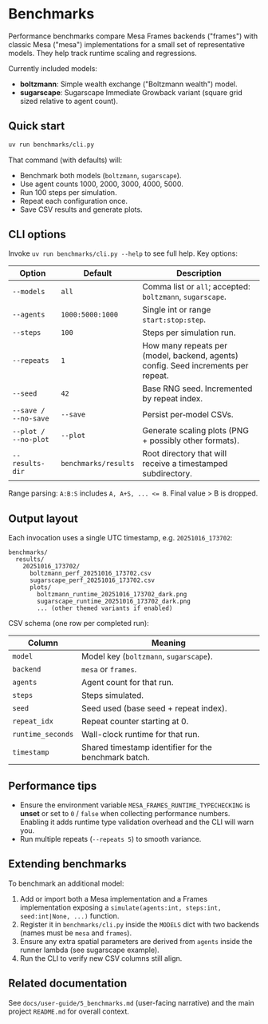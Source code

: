 # Benchmarks

Performance benchmarks compare Mesa Frames backends ("frames") with classic Mesa ("mesa")
implementations for a small set of representative models. They help track runtime scaling
and regressions.

Currently included models:

- **boltzmann**: Simple wealth exchange ("Boltzmann wealth") model.
- **sugarscape**: Sugarscape Immediate Growback variant (square grid sized relative to agent count).

## Quick start

```bash
uv run benchmarks/cli.py
```

That command (with defaults) will:

- Benchmark both models (`boltzmann`, `sugarscape`).
- Use agent counts 1000, 2000, 3000, 4000, 5000.
- Run 100 steps per simulation.
- Repeat each configuration once.
- Save CSV results and generate plots.

## CLI options

Invoke `uv run benchmarks/cli.py --help` to see full help. Key options:

| Option | Default | Description |
| ------ | ------- | ----------- |
| `--models` | `all` | Comma list or `all`; accepted: `boltzmann`, `sugarscape`. |
| `--agents` | `1000:5000:1000` | Single int or range `start:stop:step`. |
| `--steps` | `100` | Steps per simulation run. |
| `--repeats` | `1` | How many repeats per (model, backend, agents) config. Seed increments per repeat. |
| `--seed` | `42` | Base RNG seed. Incremented by repeat index. |
| `--save / --no-save` | `--save` | Persist per‑model CSVs. |
| `--plot / --no-plot` | `--plot` | Generate scaling plots (PNG + possibly other formats). |
| `--results-dir` | `benchmarks/results` | Root directory that will receive a timestamped subdirectory. |

Range parsing: `A:B:S` includes `A, A+S, ... <= B`. Final value > B is dropped.

## Output layout

Each invocation uses a single UTC timestamp, e.g. `20251016_173702`:

```text
benchmarks/
  results/
    20251016_173702/
      boltzmann_perf_20251016_173702.csv
      sugarscape_perf_20251016_173702.csv
      plots/
        boltzmann_runtime_20251016_173702_dark.png
        sugarscape_runtime_20251016_173702_dark.png
        ... (other themed variants if enabled)
```

CSV schema (one row per completed run):

| Column | Meaning |
| ------ | ------- |
| `model` | Model key (`boltzmann`, `sugarscape`). |
| `backend` | `mesa` or `frames`. |
| `agents` | Agent count for that run. |
| `steps` | Steps simulated. |
| `seed` | Seed used (base seed + repeat index). |
| `repeat_idx` | Repeat counter starting at 0. |
| `runtime_seconds` | Wall-clock runtime for that run. |
| `timestamp` | Shared timestamp identifier for the benchmark batch. |

## Performance tips

- Ensure the environment variable `MESA_FRAMES_RUNTIME_TYPECHECKING` is **unset** or set to `0` / `false` when collecting performance numbers. Enabling it adds runtime type validation overhead and the CLI will warn you.
- Run multiple repeats (`--repeats 5`) to smooth variance.

## Extending benchmarks

To benchmark an additional model:

1. Add or import both a Mesa implementation and a Frames implementation exposing a `simulate(agents:int, steps:int, seed:int|None, ...)` function.
2. Register it in `benchmarks/cli.py` inside the `MODELS` dict with two backends (names must be `mesa` and `frames`).
3. Ensure any extra spatial parameters are derived from `agents` inside the runner lambda (see sugarscape example).
4. Run the CLI to verify new CSV columns still align.

## Related documentation

See `docs/user-guide/5_benchmarks.md` (user-facing narrative) and the main project `README.md` for overall context.
